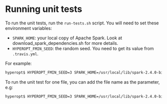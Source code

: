 Running unit tests
==============

To run the  unit tests, run the `run-tests.sh` script.  You will need to set these environment variables:

- `SPARK_HOME`: your local copy of Apache Spark. Look at download_spark_dependencies.sh for more details.
- `HYPEROPT_FMIN_SEED`: the random seed. You need to get its value from `.travis.yml`.

For example:

```bash
hyperopt$ HYPEROPT_FMIN_SEED=3 SPARK_HOME=/usr/local/lib/spark-2.4.0-bin-hadoop2.7 ./run_tests.sh
```

To run the unit test for one file, you can add the file name as the parameter, e.g:
```bash
hyperopt$ HYPEROPT_FMIN_SEED=3 SPARK_HOME=/usr/local/lib/spark-2.4.0-bin-hadoop2.7 ./run_tests.sh hyperopt/tests/test_spark.py
```

